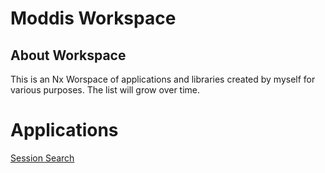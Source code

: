 # Moddis Workspace

## About Workspace

This is an Nx Worspace of applications and libraries created by myself for various purposes. The list will grow over time.

# Applications

[Session Search](/docs/session-search-project.md)